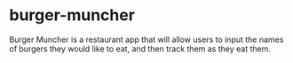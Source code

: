 # burger-muncher
Burger Muncher is a restaurant app that will allow users to input the names of burgers they would like to eat, and then track them as they eat them.
